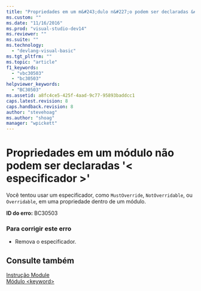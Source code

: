 ```yaml
---
title: "Propriedades em um m&#243;dulo n&#227;o podem ser declaradas &#39;&lt; especificador &gt;&#39; | Microsoft Docs"
ms.custom: ""
ms.date: "11/16/2016"
ms.prod: "visual-studio-dev14"
ms.reviewer: ""
ms.suite: ""
ms.technology: 
  - "devlang-visual-basic"
ms.tgt_pltfrm: ""
ms.topic: "article"
f1_keywords: 
  - "vbc30503"
  - "bc30503"
helpviewer_keywords: 
  - "BC30503"
ms.assetid: a8fc4ce5-425f-4aad-9c77-95893baddcc1
caps.latest.revision: 8
caps.handback.revision: 8
author: "stevehoag"
ms.author: "shoag"
manager: "wpickett"
---
```

# Propriedades em um m&#243;dulo n&#227;o podem ser declaradas &#39;&lt; especificador &gt;&#39;
Você tentou usar um especificador, como `MustOverride`, `NotOverridable`, ou `Overridable`, em uma propriedade dentro de um módulo.  
  
 **ID do erro:** BC30503  
  
### Para corrigir este erro  
  
-   Remova o especificador.  
  
## Consulte também  
 [Instrução Module](../../visual-basic/language-reference/statements/module-statement.md)   
 [Módulo \<keyword\>](../../visual-basic/language-reference/modifiers/module-keyword.md)
